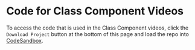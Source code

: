 # Code for Class Component Videos

To access the code that is used in the Class Component videos, click the
`Download Project` button at the bottom of this page and load the repo into
[CodeSandbox].

[CodeSandbox]: https://www.codesandbox.io